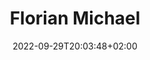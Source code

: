 ---
title: "Florian Michael"
date: 2022-09-29T20:03:48+02:00
draft: false
position: "Master student"
image: ""
email: ""
googlescholar: ""
github: ""
arXiv: ""
---